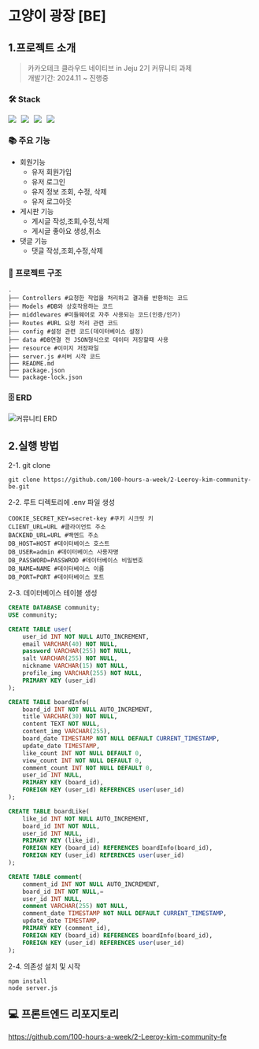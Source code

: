 # 고양이 광장 [BE]

## 1.프로젝트 소개

> 카카오테크 클라우드 네이티브 in Jeju 2기 커뮤니티 과제 <br>
> 개발기간: 2024.11 ~ 진행중 <br>

### 🛠️ Stack
<div style="display:flex;gap:10px;">
    <img src="https://img.shields.io/badge/-Node.js-339933?style=flat&logo=nodedotjs&logoColor=white"/>
    <img src="https://img.shields.io/badge/Express-000000?style=flat-square&logo=Express&logoColor=white"/>
    <img src="https://img.shields.io/badge/-Amazon RDS-527FFF?style=flat&logo=amazonrds&logoColor=white"/>
    <img src='https://img.shields.io/badge/-MySQL-4479A1?logo=mysql&logoColor=white&style=flat-square'>
</div>

### 📚 주요 기능
- 회원기능
  - 유저 회원가입
  - 유저 로그인
  - 유저 정보 조회, 수정, 삭제
  - 유저 로그아웃
- 게시판 기능
  - 게시글 작성,조회,수정,삭제
  - 게시글 좋아요 생성,취소
- 댓글 기능
  - 댓글 작성,조회,수정,삭제

### 📁 프로젝트 구조
```shell
.
├── Controllers #요청한 작업을 처리하고 결과를 반환하는 코드
├── Models #DB와 상호작용하는 코드  
├── middlewares #미들웨어로 자주 사용되는 코드(인증/인가)
├── Routes #URL 요청 처리 관련 코드
├── config #설정 관련 코드(데이터베이스 설정)
├── data #DB연결 전 JSON형식으로 데이터 저장할때 사용
├── resource #이미지 저장파일 
├── server.js #서버 시작 코드
├── README.md
├── package.json
└── package-lock.json
```

### 🗄️ ERD
![커뮤니티 ERD](https://github.com/user-attachments/assets/9c41a024-7e59-4bac-996d-af0070016fc7)

## 2.실행 방법

2-1. git clone
```shell
git clone https://github.com/100-hours-a-week/2-Leeroy-kim-community-be.git
```

2-2. 루트 디렉토리에 .env 파일 생성
```env
COOKIE_SECRET_KEY=secret-key #쿠키 시크릿 키
CLIENT_URL=URL #클라이언트 주소
BACKEND_URL=URL #백엔드 주소
DB_HOST=HOST #데이터베이스 호스트
DB_USER=admin #데이터베이스 사용자명
DB_PASSWORD=PASSWROD #데이터베이스 비밀번호
DB_NAME=NAME #데이터베이스 이름
DB_PORT=PORT #데이터베이스 포트
```

2-3. 데이터베이스 테이블 생성
```sql
CREATE DATABASE community;
USE community;

CREATE TABLE user(
    user_id INT NOT NULL AUTO_INCREMENT,
    email VARCHAR(40) NOT NULL,
    password VARCHAR(255) NOT NULL,
    salt VARCHAR(255) NOT NULL,
    nickname VARCHAR(15) NOT NULL,
    profile_img VARCHAR(255) NOT NULL,
    PRIMARY KEY (user_id)
);

CREATE TABLE boardInfo(
    board_id INT NOT NULL AUTO_INCREMENT,
    title VARCHAR(30) NOT NULL,
    content TEXT NOT NULL,
    content_img VARCHAR(255),
    board_date TIMESTAMP NOT NULL DEFAULT CURRENT_TIMESTAMP,
    update_date TIMESTAMP,
    like_count INT NOT NULL DEFAULT 0,
    view_count INT NOT NULL DEFAULT 0,
    comment_count INT NOT NULL DEFAULT 0,
    user_id INT NULL,
    PRIMARY KEY (board_id),
    FOREIGN KEY (user_id) REFERENCES user(user_id)
);

CREATE TABLE boardLike(
    like_id INT NOT NULL AUTO_INCREMENT,
    board_id INT NOT NULL,
    user_id INT NULL,
    PRIMARY KEY (like_id),
    FOREIGN KEY (board_id) REFERENCES boardInfo(board_id),
    FOREIGN KEY (user_id) REFERENCES user(user_id)
);

CREATE TABLE comment(
    comment_id INT NOT NULL AUTO_INCREMENT,
    board_id INT NOT NULL,=
    user_id INT NULL,
    comment VARCHAR(255) NOT NULL,
    comment_date TIMESTAMP NOT NULL DEFAULT CURRENT_TIMESTAMP,
    update_date TIMESTAMP,
    PRIMARY KEY (comment_id),
    FOREIGN KEY (board_id) REFERENCES boardInfo(board_id),
    FOREIGN KEY (user_id) REFERENCES user(user_id)
);
```

2-4. 의존성 설치 및 시작
```shell
npm install
node server.js
```

## 💻 프론트엔드 리포지토리
https://github.com/100-hours-a-week/2-Leeroy-kim-community-fe


